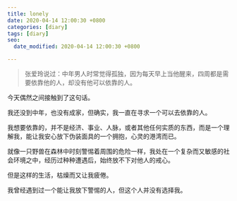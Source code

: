 ```yaml
---
title: lonely
date: 2020-04-14 12:00:30 +0800
categories: [diary]
tags: [diary]
seo:
  date_modified: 2020-04-14 12:00:30 +0800

---
```


> 张爱玲说过：中年男人时常觉得孤独，因为每天早上当他醒来，四周都是需要依靠他的人，却没有他可以依靠的人。

今天偶然之间接触到了这句话。

我还没到中年，也没有成家，但确实，我一直在寻求一个可以去依靠的人。

我想要依靠的，并不是经济、事业、人脉，或者其他任何实质的东西，而是一个理解我，能让我安心放下伪装面具的一个拥抱，心灵的港湾而已。

就像一只野兽在森林中时刻警惕着周围的危险一样，我处在一个复杂而又敏感的社会环境之中，经历过种种遭遇后，始终放不下对他人的戒心。

但是这样的生活，枯燥而又让我疲倦。

我曾经遇到过一个能让我放下警惕的人，但这个人并没有选择我。

